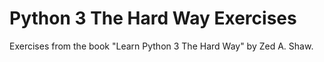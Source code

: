 # Python 3 The Hard Way Exercises

Exercises from the book "Learn Python 3 The Hard Way" by Zed A. Shaw.
